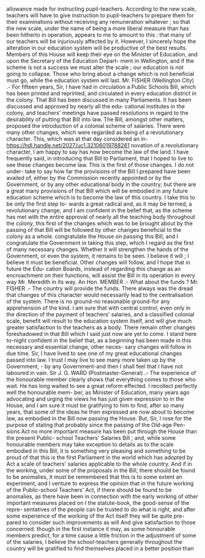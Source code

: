 allowance made for instructing pupil-teachers. According to the new scale, teachers will have to give instruction to pupil-teachers to prepare them for their examinations without receiving any remuneration whatever ; so that the new scale, under the name of being a more liberal measure than has been hitherto in operation, appears to me to amount to this : that many of our teachers will be injuriously affected by it. However, I sincerely hope the alteration in our education system will be productive of the best results. Members of this House will keep their eye on the Minister of Education, and upon the Secretary of the Education Depart- ment in Wellington, and if the scheme is not a success we must alter the scale ; our education is not going to collapse. Those who bring about a change which is not beneficial must go, while the education system will last. Mr. FISHER (Wellington City) .- For fifteen years, Sir, I have had in circulation a Public Schools Bill, which has been printed and reprinted, and circulated in every education district in the colony. That Bill has been discussed in many Parliaments. It has been discussed and approved by nearly all the edu- cational institutes in the colony, and teachers' meetings have passed resolutions in regard to the desirability of putting that Bill into law. The Bill, amongst other matters, proposed the introduction of a colonial scheme of salaries. There were many other changes, which were regarded as being of a revolutionary character. This, which was at that day considered an in- https://hdl.handle.net/2027/uc1.32106019788261 novation of a revolutionary character, I am happy to say has now become the law of the land. I have frequently said, in introducing that Bill to Parliament, that I hoped to live to see these changes become law. This is the first of those changes. I do not under- take to say how far the provisions of the Bill I prepared have been availed of, either by the Commission recently appointed or by the Government, or by any other educational body in the country; but there are a great many provisions of that Bill which will be embodied in any future education scheme which is to become the law of this country. I take this to be only the first step to- wards a great radical and, as it may be termed, a revolutionary change, and I am confident in the belief that, as the scheme has met with the entire approval of nearly all the teaching body throughout the colony, this first of the changes which was to be brought about by the passing of that Bill will be followed by other changes beneficial to the colony as a whole. congratulate the House on passing this Bill, and I congratulate the Government in taking this step, which I regard as the first of many necessary changes. Whether it will strengthen the hands of the Government, or even the system, it remains to be seen. I believe it will ; I believe it must be beneficial. Other changes will follow, and I hope that in future the Edu- cation Boards, instead of regarding this change as an encroachment on their functions, will assist the Bill in its operation in every way Mr. Meredith in its way. An Hon. MEMBER .- What about the funds ? Mr. FISHER .- The country will provide the funds. There always was the dread that changes of this character would necessarily lead to the centralisation of the system. There is no ground-no reasonable ground-for any apprehension of the kind. I am sure that with central control, even only in the direction of the payment of teachers' salaries, and a classified colonial scale, benefit will result to the education system itself, and will give much greater satisfaction to the teachers as a body. There remain other changes foreshadowed in that Bill which I said just now are yet to come. I stand here to-night confident in the belief that, as a beginning has been made in this necessary and essential change, other neces- sary changes will follow in due time. Sir, I have lived to see one of my great educational changes passed into law. I trust I may live to see many more taken up by the Government, - by any Government-and then I shall feel that I have not laboured in vain. Sir J. G. WARD (Postmaster-General) .- The experience of the honourable member clearly shows that everything comes to those who wait. He has long waited to see a great reform effected. I recollect perfectly well the honourable mem- ber, as Minister of Education, many years ago advocating and urging the views he has just given expression to in the House, and I am sure it must be gratifying to him to find, after so many years, that some of the ideas he then expressed are now about to become law, as embodied in the Bill now passing the House. But, Sir, I rose for the purpose of stating that probably since the passing of the Old-age Pen- sions Act no more important measure has been put through the House than the present Public- school Teachers' Salaries Bill ; and, while some honourable members may take exception to details as to the scale embodied in this Bill, it is something very pleasing and something to be proud of that this is the first Parliament in the world which has adopted by Act a scale of teachers' salaries applicable to the whole country. And if in the working, under some of the proposals in the Bill, there should be found to be anomalies, it must be remembered that this is to some extent an experiment, and I venture to express the opinion that in the future working of the Public-school Teachers' Act, if there should be found to be anomalies, as there have been in connection with the early working of other important measures placed on I the statute-book, the good-sense of the repre- sentatives of the people can be trusted to do what is right, and after some experience of the working of the Act itself they will be quite pre- pared to consider such improvements as will And give satisfaction to those concerned. though in the first instance it may, as some honourable members predict, for a time cause a little friction in the adjustment of some of the salaries, I believe the school-teachers generally throughout the country will be gratified to find themselves placed in a better position than 